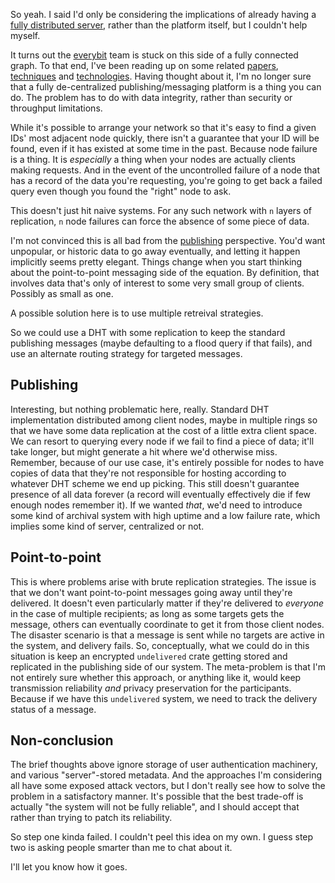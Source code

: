 So yeah. I said I'd only be considering the implications of already having a [fully distributed server](https://github.com/EveryBit-com/everybit.js), rather than the platform itself, but I couldn't help myself.

It turns out the [everybit](https://github.com/EveryBit-com/everybit.js) team is stuck on this side of a fully connected graph. To that end, I've been reading up on some related [papers](http://pdos.csail.mit.edu/papers/chord:sigcomm01/chord_sigcomm.pdf), [techniques](https://en.wikipedia.org/wiki/Kademlia) and [technologies](https://www.usenix.org/legacy/publications/compsystems/1994/sum_long.pdf). Having thought about it, I'm no longer sure that a fully de-centralized publishing/messaging platform is a thing you can do. The problem has to do with data integrity, rather than security or throughput limitations.

While it's possible to arrange your network so that it's easy to find a given IDs' most adjacent node quickly, there isn't a guarantee that your ID will be found, even if it has existed at some time in the past. Because node failure is a thing. It is *especially* a thing when your nodes are actually clients making requests. And in the event of the uncontrolled failure of a node that has a record of the data you're requesting, you're going to get back a failed query even though you found the "right" node to ask.

This doesn't just hit naive systems. For any such network with `n` layers of replication, `n` node failures can force the absence of some piece of data.

I'm not convinced this is all bad from the [publishing](https://github.com/EveryBit-com/Starfish) perspective. You'd want unpopular, or historic data to go away eventually, and letting it happen implicitly seems pretty elegant. Things change when you start thinking about the point-to-point messaging side of the equation. By definition, that involves data that's only of interest to some very small group of clients. Possibly as small as one.

A possible solution here is to use multiple retreival strategies.

So we could use a DHT with some replication to keep the standard publishing messages (maybe defaulting to a flood query if that fails), and use an alternate routing strategy for targeted messages.

## Publishing

Interesting, but nothing problematic here, really. Standard DHT implementation distributed among client nodes, maybe in multiple rings so that we have some data replication at the cost of a little extra client space. We can resort to querying every node if we fail to find a piece of data; it'll take longer, but might generate a hit where we'd otherwise miss. Remember, because of our use case, it's entirely possible for nodes to have copies of data that they're not responsible for hosting according to whatever DHT scheme we end up picking. This still doesn't guarantee presence of all data forever (a record will eventually effectively die if few enough nodes remember it). If we wanted *that*, we'd need to introduce some kind of archival system with high uptime and a low failure rate, which implies some kind of server, centralized or not.

## Point-to-point

This is where problems arise with brute replication strategies. The issue is that we don't want point-to-point messages going away until they're delivered. It doesn't even particularly matter if they're delivered to *everyone* in the case of multiple recipients; as long as some targets gets the message, others can eventually coordinate to get it from those client nodes. The disaster scenario is that a message is sent while no targets are active in the system, and delivery fails. So, conceptually, what we could do in this situation is keep an encrypted `undelivered` crate getting stored and replicated in the publishing side of our system. The meta-problem is that I'm not entirely sure whether this approach, or anything like it, would keep transmission reliability *and* privacy preservation for the participants. Because if we have this `undelivered` system, we need to track the delivery status of a message.

## Non-conclusion

The brief thoughts above ignore storage of user authentication machinery, and various "server"-stored metadata. And the approaches I'm considering all have some exposed attack vectors, but I don't really see how to solve the problem in a satisfactory manner. It's possible that the best trade-off is actually "the system will not be fully reliable", and I should accept that rather than trying to patch its reliability.

So step one kinda failed. I couldn't peel this idea on my own. I guess step two is asking people smarter than me to chat about it.

I'll let you know how it goes.
